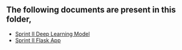 ## The following documents are present in this folder,

- [Sprint II Deep Learning Model](./Model/)
- [Sprint II Flask App](./App/)
